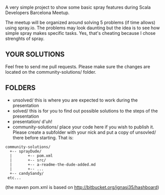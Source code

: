 A very simple project to show some basic spray features during Scala Developers Barcelona Meetup.

The meetup will be organized around solving 5 problems (if time allows) using spray.io. The problems may look daunting but the idea is to see how simple spray makes specific tasks. Yes, that's cheating because I chose strenghts of spray.

YOUR SOLUTIONS
--------------

Feel free to send me pull requests. Please make sure the changes are located on the community-solutions/ folder.


FOLDERS
-------

* unsolved/ this is where you are expected to work during the presentation
* solved/ this is for you to find out possible solutions to the steps of the presentation
* presentation/ d'uh!
* community-solutions/ place your code here if you wish to publish it. Please create a subfolder with your nick and put a copy of unsovled/ there before starting. That is:
```
community-solutions/
  +-- sprayDude/
  |       +-- pom.xml
  |       +-- src/
  |       +-- a-readme-the-dude-added.md
  |       +-- ...
  +-- candySandy/
 etc...
```

(the maven pom.xml is based on http://bitbucket.org/ignasi35/hashboard)


